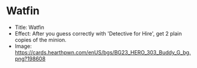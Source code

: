 # Watfin
- Title:  Watfin
- Effect:  After you guess correctly with 'Detective for Hire', get 2 plain copies of the minion.
- Image:  https://cards.hearthpwn.com/enUS/bgs/BG23_HERO_303_Buddy_G_bg.png?198608
